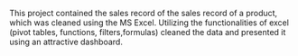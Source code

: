 This project contained the sales record of the sales record of a product, which was cleaned using the MS Excel. Utilizing the functionalities of excel (pivot tables, functions, filters,formulas) cleaned the data and presented it using an attractive dashboard.
